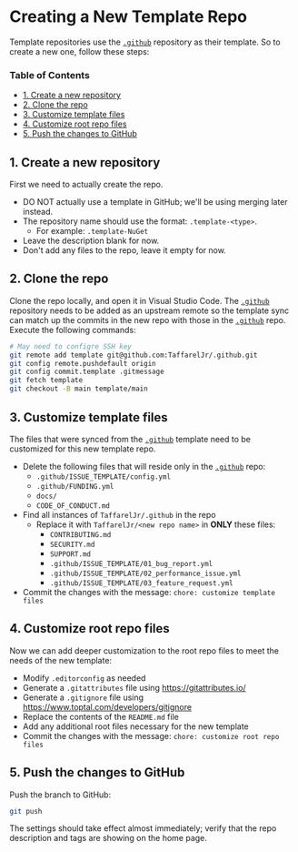# Creating a New Template Repo <!-- omit in toc -->

Template repositories use the [`.github`][github] repository
as their template. So to create a new one, follow these steps:

### Table of Contents <!-- omit in toc -->

- [1. Create a new repository](#1-create-a-new-repository)
- [2. Clone the repo](#2-clone-the-repo)
- [3. Customize template files](#3-customize-template-files)
- [4. Customize root repo files](#4-customize-root-repo-files)
- [5. Push the changes to GitHub](#5-push-the-changes-to-github)

## 1. Create a new repository

First we need to actually create the repo.

- DO NOT actually use a template in GitHub; we'll be using merging later instead.
- The repository name should use the format: `.template-<type>`.
  - For example: `.template-NuGet`
- Leave the description blank for now.
- Don't add any files to the repo, leave it empty for now.

## 2. Clone the repo

Clone the repo locally, and open it in Visual Studio Code.
The [`.github`][github] repository needs to be added as an upstream remote
so the template sync can match up the commits in the new repo
with those in the [`.github`][github] repo. Execute the following commands:

```bash
# May need to configre SSH key
git remote add template git@github.com:TaffarelJr/.github.git
git config remote.pushdefault origin
git config commit.template .gitmessage
git fetch template
git checkout -B main template/main
```

## 3. Customize template files

The files that were synced from the [`.github`][github] template
need to be customized for this new template repo.

- Delete the following files that will
  reside only in the [`.github`][github] repo:
  - `.github/ISSUE_TEMPLATE/config.yml`
  - `.github/FUNDING.yml`
  - `docs/`
  - `CODE_OF_CONDUCT.md`
- Find all instances of `TaffarelJr/.github` in the repo
  - Replace it with `TaffarelJr/<new repo name>` in **ONLY** these files:
    - `CONTRIBUTING.md`
    - `SECURITY.md`
    - `SUPPORT.md`
    - `.github/ISSUE_TEMPLATE/01_bug_report.yml`
    - `.github/ISSUE_TEMPLATE/02_performance_issue.yml`
    - `.github/ISSUE_TEMPLATE/03_feature_request.yml`
- Commit the changes with the message: `chore: customize template files`

## 4. Customize root repo files

Now we can add deeper customization to the root repo files
to meet the needs of the new template:

- Modify `.editorconfig` as needed
- Generate a `.gitattributes` file using https://gitattributes.io/
- Generate a `.gitignore` file using https://www.toptal.com/developers/gitignore
- Replace the contents of the `README.md` file
- Add any additional root files necessary for the new template
- Commit the changes with the message: `chore: customize root repo files`

## 5. Push the changes to GitHub

Push the branch to GitHub:

```bash
git push
```

The settings should take effect almost immediately;
verify that the repo description and tags are showing on the home page.

<!-- GitHub Footnotes -->

[github]: https://github.com/TaffarelJr/.github
